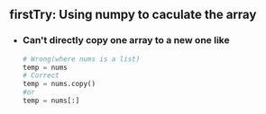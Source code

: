 ## firstTry: Using numpy to caculate the array
- ### Can't directly copy one array to a new one like
  ```python
  # Wrong(where nums is a list)
  temp = nums
  # Correct
  temp = nums.copy()
  #or
  temp = nums[:]
  ```
